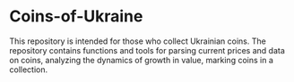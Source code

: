 # Coins-of-Ukraine
This repository is intended for those who collect Ukrainian coins. The repository contains functions and tools for parsing current prices and data on coins, analyzing the dynamics of growth in value, marking coins in a collection.
